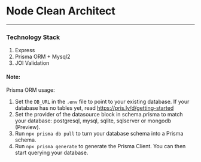 # Node Clean Architect
___

### Technology Stack
1. Express
2. Prisma ORM + Mysql2
3. JOI Validation

#### Note:
Prisma ORM usage:
1. Set the `DB_URL` in the `.env` file to point to your existing database. If your database has no tables yet, read https://pris.ly/d/getting-started
2. Set the provider of the datasource block in schema.prisma to match your database: postgresql, mysql, sqlite, sqlserver or mongodb (Preview).
3. Run `npx prisma db pull` to turn your database schema into a Prisma schema.
4. Run `npx prisma generate` to generate the Prisma Client. You can then start querying your database.

